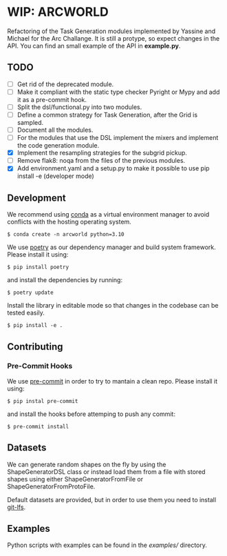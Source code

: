 # WIP: ARCWORLD
Refactoring of the Task Generation modules implemented by Yassine and Michael
for the Arc Challange. It is still a protype, so expect changes in the API.
You can find an small example of the API in **example.py**.

## TODO
- [ ] Get rid of the deprecated module.
- [ ] Make it compliant with the static type checker Pyright or Mypy and add it as a pre-commit hook.
- [ ] Split the dsl/functional.py into two modules.
- [ ] Define a common strategy for Task Generation, after the Grid is sampled.
- [ ] Document all the modules.
- [ ] For the modules that use the DSL implement the mixers and implement the code generation module.
- [x] Implement the resampling strategies for the subgrid pickup.
- [ ] Remove flak8: noqa from the files of the previous modules.
- [x] Add environment.yaml and a setup.py to make it possible to use pip install -e (developer mode)

## Development
We recommend using [conda](https://docs.conda.io/en/latest/) as a virtual
environment manager to avoid conflicts with the hosting operating system.
```shell
$ conda create -n arcworld python=3.10
```

We use [poetry](https://python-poetry.org/) as our dependency manager and build
system framework. Please install it using:
```shell
$ pip install poetry
```
and install the dependencies by running:
```shell
$ poetry update
```

Install the library in editable mode so that changes in the codebase
can be tested easily.

```shell
$ pip install -e .
```

## Contributing
### Pre-Commit Hooks
We use [pre-commit](https://pre-commit.com/) in order to try to mantain a clean repo.
Please install it using:
```shell
$ pip instal pre-commit
```
and install the hooks before attemping to push any commit:
```shell
$ pre-commit install
```

## Datasets
We can generate random shapes on the fly by using the ShapeGeneratorDSL class
or instead load them from a file with stored shapes using either
ShapeGeneratorFromFile or ShapeGeneratorFromProtoFile.

Default datasets are provided, but in order to use them you need to install
[git-lfs](https://github.com/git-lfs/git-lfs).

## Examples
Python scripts with examples can be found in the *examples/* directory.
